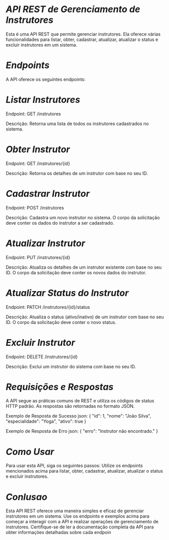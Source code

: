 # *API REST de Gerenciamento de Instrutores*
Esta é uma API REST que permite gerenciar instrutores. Ela oferece várias funcionalidades para listar, obter, cadastrar, atualizar, atualizar o status e excluir instrutores em um sistema.

# *Endpoints*
A API oferece os seguintes endpoints:

# *Listar Instrutores*
Endpoint: GET /instrutores

Descrição: Retorna uma lista de todos os instrutores cadastrados no sistema.

# *Obter Instrutor*
Endpoint: GET /instrutores/{id}

Descrição: Retorna os detalhes de um instrutor com base no seu ID.

# *Cadastrar Instrutor*
Endpoint: POST /instrutores

Descrição: Cadastra um novo instrutor no sistema. O corpo da solicitação deve conter os dados do instrutor a ser cadastrado.

# *Atualizar Instrutor*
Endpoint: PUT /instrutores/{id}

Descrição: Atualiza os detalhes de um instrutor existente com base no seu ID. O corpo da solicitação deve conter os novos dados do instrutor.

# *Atualizar Status do Instrutor*
Endpoint: PATCH /instrutores/{id}/status

Descrição: Atualiza o status (ativo/inativo) de um instrutor com base no seu ID. O corpo da solicitação deve conter o novo status.

# *Excluir Instrutor*
Endpoint: DELETE /instrutores/{id}

Descrição: Exclui um instrutor do sistema com base no seu ID.

# *Requisições e Respostas*
A API segue as práticas comuns de REST e utiliza os códigos de status HTTP padrão. As respostas são retornadas no formato JSON.

Exemplo de Resposta de Sucesso
json:
{
    "id": 1,
    "nome": "João Silva",
    "especialidade": "Yoga",
    "ativo": true
}

Exemplo de Resposta de Erro
json:
{
    "erro": "Instrutor não encontrado."
}

# *Como Usar*
Para usar esta API, siga os seguintes passos:
Utilize os endpoints mencionados acima para listar, obter, cadastrar, atualizar, atualizar o status e excluir instrutores.

# *Conlusao*
Esta API REST oferece uma maneira simples e eficaz de gerenciar instrutores em um sistema. Use os endpoints e exemplos acima para começar a interagir com a API e realizar operações de gerenciamento de instrutores. 
Certifique-se de ler a documentação completa da API para obter informações detalhadas sobre cada endpoin
